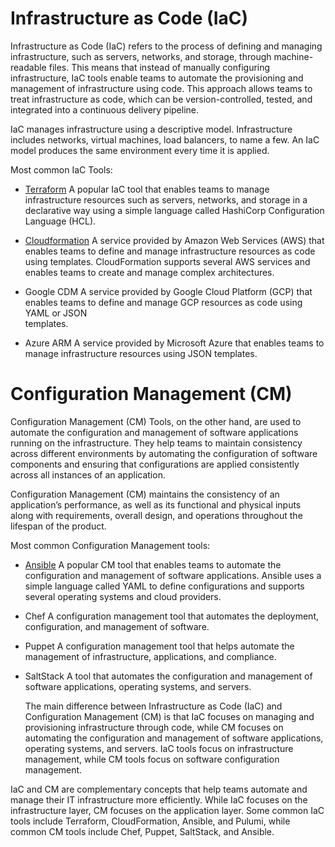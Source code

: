 # Infrastructure as Code (IaC)
Infrastructure as Code (IaC) refers to the process of defining and managing infrastructure, such as servers, networks, and storage, through machine-readable files. This means that instead of manually configuring infrastructure, IaC tools enable teams to automate the provisioning and management of infrastructure using code. This approach allows teams to treat infrastructure as code, which can be version-controlled, tested, and integrated into a continuous delivery pipeline.

IaC manages infrastructure using a descriptive model. Infrastructure includes networks, virtual machines, load balancers, to name a few. An IaC model produces the same environment every time it is applied.

Most common IaC Tools:

- [Terraform](https://github.com/aa-cloudengineer/IaC/tree/main/Terraform)
  A popular IaC tool that enables teams to manage infrastructure resources such as servers, networks, and storage in a declarative way 
  using a simple language called HashiCorp Configuration Language (HCL).
  
- [Cloudformation](https://github.com/aa-cloudengineer/IaC/tree/main/Cloudformation)
 A service provided by Amazon Web Services (AWS) that enables teams to define and manage infrastructure resources as code using templates. 
 CloudFormation supports several AWS services and enables teams to create and manage complex architectures.

- Google CDM
  A service provided by Google Cloud Platform (GCP) that enables teams to define and manage GCP resources as code using YAML or JSON     
  templates.
  
- Azure ARM
  A service provided by Microsoft Azure that enables teams to manage infrastructure resources using JSON templates.

# Configuration Management (CM)
Configuration Management (CM) Tools, on the other hand, are used to automate the configuration and management of software applications running on the infrastructure. They help teams to maintain consistency across different environments by automating the configuration of software components and ensuring that configurations are applied consistently across all instances of an application.

Configuration Management (CM) maintains the consistency of an application’s performance, as well as its functional and physical inputs along with requirements, overall design, and operations throughout the lifespan of the product.

Most common Configuration Management tools:

- [Ansible](https://github.com/aa-cloudengineer/IaC/tree/main/Ansible)
A popular CM tool that enables teams to automate the configuration and management of software applications. Ansible uses a simple language called YAML to define configurations and supports several operating systems and cloud providers.

-  Chef
  A configuration management tool that automates the deployment, configuration, and management of software.

-  Puppet
  A configuration management tool that helps automate the management of infrastructure, applications, and compliance.

- SaltStack
  A tool that automates the configuration and management of software applications, operating systems, and servers.

  The main difference between Infrastructure as Code (IaC) and Configuration Management (CM) is that IaC focuses on managing and provisioning infrastructure through code, while CM focuses on automating the configuration and management of software applications, operating systems, and servers. IaC tools focus on infrastructure management, while CM tools focus on software configuration management.

IaC and CM are complementary concepts that help teams automate and manage their IT infrastructure more efficiently. While IaC focuses on the infrastructure layer, CM focuses on the application layer. Some common IaC tools include Terraform, CloudFormation, Ansible, and Pulumi, while common CM tools include Chef, Puppet, SaltStack, and Ansible.
